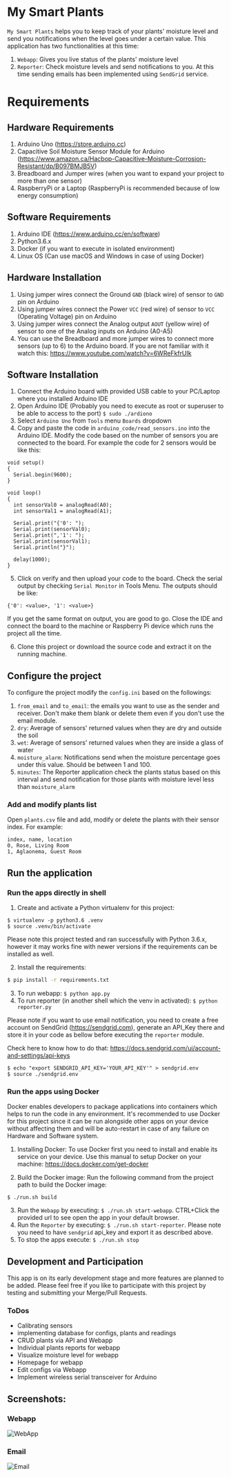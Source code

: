 # My Smart Plants

`My Smart Plants` helps you to keep track of your plants' moisture level and send you notifications when the level goes under a certain value.
This application has two functionalities at this time: 

1. `Webapp`: Gives you live status of the plants' moisture level
2. `Reporter`: Check moisture levels and send notifications to you. At this time sending emails has been implemented using `SendGrid` service.


# Requirements

## Hardware Requirements

1. Arduino Uno (https://store.arduino.cc)
2. Capacitive Soil Moisture Sensor Module for Arduino (https://www.amazon.ca/Hacbop-Capacitive-Moisture-Corrosion-Resistant/dp/B097BMJB5V)
3. Breadboard and Jumper wires (when you want to expand your project to more than one sensor)
4. RaspberryPi or a Laptop (RaspberryPi is recommended because of low energy consumption)

## Software Requirements
1. Arduino IDE (https://www.arduino.cc/en/software)
2. Python3.6.x
3. Docker (if you want to execute in isolated environment)
4. Linux OS (Can use macOS and Windows in case of using Docker)


## Hardware Installation
1. Using jumper wires connect the Ground `GND` (black wire) of sensor to `GND` pin on Arduino
2. Using jumper wires connect the Power `VCC` (red wire) of sensor to `VCC` (Operating Voltage) pin on Arduino
3. Using jumper wires connect the Analog output `AOUT` (yellow wire) of sensor to one of the Analog inputs on Arduino (A0-A5)
4. You can use the Breadboard and more jumper wires to connect more sensors (up to 6) to the Arduino board. If you are not familiar with it watch this: https://www.youtube.com/watch?v=6WReFkfrUIk
 
## Software Installation
1. Connect the Arduino board with provided USB cable to your PC/Laptop where you installed Arduino IDE
2. Open Arduino IDE (Probably you need to execute as root or superuser to be able to access to the port)
    ``
    $ sudo ./ardiono
    ``
3. Select `Arduino Uno` from `Tools` menu `Boards` dropdown
4. Copy and paste the code in `arduino_code/read_sensors.ino` into the Arduino IDE. Modify the code based on the number of sensors you are connected to the board. For example the code for 2 sensors would be like this:

```
void setup()
{
  Serial.begin(9600);
}

void loop()
{
  int sensorVal0 = analogRead(A0);
  int sensorVal1 = analogRead(A1);

  Serial.print("{'0': ");
  Serial.print(sensorVal0);
  Serial.print(",'1': ");
  Serial.print(sensorVal1);
  Serial.println("}");

  delay(1000);
}

```

5. Click on verify and then upload your code to the board. Check the serial output by checking `Serial Monitor` in Tools Menu. The outputs should be like:

```
{'0': <value>, '1': <value>}
```

If you get the same format on output, you are good to go. Close the IDE and connect the board to the machine or Raspberry Pi device which runs the project all the time.

6. Clone this project or download the source code and extract it on the running machine. 


## Configure the project

To configure the project modify the `config.ini` based on the followings:

1. `from_email` and `to_email`: the emails you want to use as the sender and receiver. Don't make them blank or delete them even if you don't use the email module.
2. `dry`: Average of sensors' returned values when they are dry and outside the soil  
3. `wet`: Average of sensors' returned values when they are inside a glass of water
4. `moisture_alarm`: Notifications send when the moisture percentage goes under this value. Should be between 1 and 100.
5. `minutes`: The Reporter application check the plants status based on this interval and send notification for those plants with moisture level less than `moisture_alarm`

### Add and modify plants list
Open `plants.csv` file and add, modify or delete the plants with their sensor index. For example:

```csv
index, name, location
0, Rose, Living Room
1, Aglaonema, Guest Room
```

## Run the application

### Run the apps directly in shell
1. Create and activate a Python virtualenv for this project:

```
$ virtualenv -p python3.6 .venv
$ source .venv/bin/activate
```
Please note this project tested and ran successfully with Python 3.6.x, however it may works fine with newer versions if the requirements can be installed as well.

2. Install the requirements:

```bash
$ pip install -r requirements.txt
```

3. To run webapp: ``$ python app.py``
4. To run reporter (in another shell which the venv in activated): ``$ python reporter.py``

Please note if you want to use email notification, you need to create a free account on SendGrid (https://sendgrid.com), generate an API_Key there and store it in your code as bellow before executing the `reporter` module.

Check here to know how to do that: https://docs.sendgrid.com/ui/account-and-settings/api-keys


```
$ echo "export SENDGRID_API_KEY='YOUR_API_KEY'" > sendgrid.env
$ source ./sendgrid.env
```

### Run the apps using Docker
Docker enables developers to package applications into containers which helps to run the code in any environment. It's recommended to use Docker for this project since it can be run alongside other apps on your device without affecting them and will be auto-restart in case of any failure on Hardware and Software system.

1. Installing Docker: To use Docker first you need to install and enable its service on your device. Use this manual to setup Docker on your machine:
https://docs.docker.com/get-docker

2. Build the Docker image: Run the following command from the project path to build the Docker image:

``
$ ./run.sh build
``

3. Run the `Webapp` by executing: ``$ ./run.sh start-webapp``. CTRL+Click the provided url to see open the app in your default browser.
4. Run the `Reporter` by executing: ``$ ./run.sh start-reporter``. Please note you need to have `sendgrid` api_key and export it as described above.
5. To stop the apps execute: ``$ ./run.sh stop``


## Development and Participation
This app is on its early development stage and more features are planned to be added. Please feel free if you like to participate with this project by testing and submitting your Merge/Pull Requests.


### ToDos

* Calibrating sensors
* implementing database for configs, plants and readings
* CRUD plants via API and Webapp
* Individual plants reports for webapp
* Visualize moisture level for webapp
* Homepage for webapp
* Edit configs via Webapp 
* Implement wireless serial transceiver for Arduino 


## Screenshots:

### Webapp
![WebApp](help/images/webapp.png)

### Email
![Email](help/images/email.png)